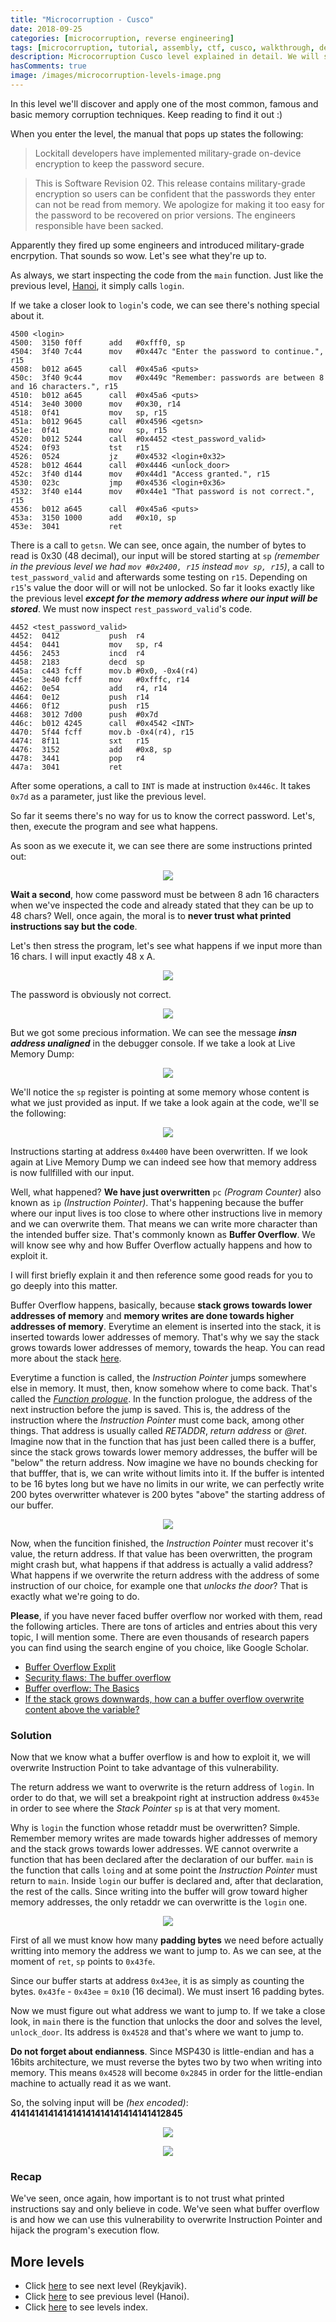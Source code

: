 ```yaml
---
title: "Microcorruption - Cusco"
date: 2018-09-25
categories: [microcorruption, reverse engineering]
tags: [microcorruption, tutorial, assembly, ctf, cusco, walkthrough, debug, buffer overflow]
description: Microcorruption Cusco level explained in detail. We will see how to solve the level and understand the underlying concepts. 
hasComments: true
image: /images/microcorruption-levels-image.png
---
```

In this level we'll discover and apply one of the most common, famous and basic memory corruption techniques. Keep reading to find it out :)

When you enter the level, the manual that pops up states the following:
>   Lockitall developers  have implemented  military-grade on-device
    encryption to keep the password secure.

>   This is Software Revision 02. This release contains military-grade
    encryption so users can be confident that the passwords they enter
    can not be read from memory.   We apologize for making it too easy
    for the password to be recovered on prior versions.  The engineers
    responsible have been sacked.

Apparently they fired up some engineers and introduced military-grade encrpytion. That sounds so wow. Let's see what they're up to.

As always, we start inspecting the code from the `main` function. Just like the previous level, [Hanoi](/microcorruption/hanoi), it simply calls `login`.


If we take a closer look to `login`'s code, we can see there's nothing special about it.
```
4500 <login>
4500:  3150 f0ff      add	#0xfff0, sp
4504:  3f40 7c44      mov	#0x447c "Enter the password to continue.", r15
4508:  b012 a645      call	#0x45a6 <puts>
450c:  3f40 9c44      mov	#0x449c "Remember: passwords are between 8 and 16 characters.", r15
4510:  b012 a645      call	#0x45a6 <puts>
4514:  3e40 3000      mov	#0x30, r14
4518:  0f41           mov	sp, r15
451a:  b012 9645      call	#0x4596 <getsn>
451e:  0f41           mov	sp, r15
4520:  b012 5244      call	#0x4452 <test_password_valid>
4524:  0f93           tst	r15
4526:  0524           jz	#0x4532 <login+0x32>
4528:  b012 4644      call	#0x4446 <unlock_door>
452c:  3f40 d144      mov	#0x44d1 "Access granted.", r15
4530:  023c           jmp	#0x4536 <login+0x36>
4532:  3f40 e144      mov	#0x44e1 "That password is not correct.", r15
4536:  b012 a645      call	#0x45a6 <puts>
453a:  3150 1000      add	#0x10, sp
453e:  3041           ret
```
There is a call to `getsn`. We can see, once again, the number of bytes to read is 0x30 (48 decimal), our input will be stored starting at `sp` *(remember in the previous level we had `mov #0x2400, r15` instead `mov sp, r15`)*, a call to `test_password_valid` and afterwards some testing on `r15`. Depending on `r15`'s value the door will or will not be unlocked. So far it looks exactly like the previous level ***<yellow>except for the memory address where our input will be stored</yellow>***. We must now inspect `rest_password_valid`'s code.

```
4452 <test_password_valid>
4452:  0412           push	r4
4454:  0441           mov	sp, r4
4456:  2453           incd	r4
4458:  2183           decd	sp
445a:  c443 fcff      mov.b	#0x0, -0x4(r4)
445e:  3e40 fcff      mov	#0xfffc, r14
4462:  0e54           add	r4, r14
4464:  0e12           push	r14
4466:  0f12           push	r15
4468:  3012 7d00      push	#0x7d
446c:  b012 4245      call	#0x4542 <INT>
4470:  5f44 fcff      mov.b	-0x4(r4), r15
4474:  8f11           sxt	r15
4476:  3152           add	#0x8, sp
4478:  3441           pop	r4
447a:  3041           ret
```
After some operations, a call to `INT` is made at instruction `0x446c`. It takes `0x7d` as a parameter, just like the previous level. 

So far it seems there's no way for us to know the correct password. Let's, then, execute the program and see what happens. 

As soon as we execute it, we can see there are some instructions printed out: 

<p align="center">
<img src="/images/microcorruption-cusco0.png">
</p>

**Wait a second**, how come password must be between 8 adn 16 characters when we've inspected the code and already stated that they can be up to 48 chars? Well, once again, the moral is to **<red>never trust what printed instructions say but the code</red>**.

Let's then stress the program, let's see what happens if we input more than 16 chars. I will input exactly 48 x A.

<p align="center">
<img src="/images/microcorruption-cusco1.png">
</p>

The password is obviously not correct.

<p align="center">
<img src="/images/microcorruption-cusco2.png">
</p>

But we got some precious information. We can see the message ***insn address unaligned*** in the debugger console. If we take a look at Live Memory Dump:

<p align="center">
<img src="/images/microcorruption-cusco3.png">
</p>

We'll notice the `sp` register is pointing at some memory whose content is what we just provided as input. If we take a look again at the code, we'll se the following:

<p align="center">
<img src="/images/microcorruption-cusco4.png">
</p>

Instructions starting at address `0x4400` have been overwritten. If we look again at Live Memory Dump we can indeed see how that memory address is now fullfilled with our input.

Well, what happened? **<purple>We have just overwritten</purple>** `pc` *(Program Counter)* also known as `ip` *<yellow>(Instruction Pointer)</yellow>*. That's happening because the buffer where our input lives is too close to where other instructions live in memory and we can overwrite them. That means we can write more character than the intended buffer size. That's commonly known as **<yellow>Buffer Overflow</yellow>**. We will know see why and how Buffer Overflow actually happens and how to exploit it. 

I will first briefly explain it and then reference some good reads for you to go deeply into this matter.

Buffer Overflow happens, basically, because **stack grows towards lower addresses of memory** and **memory writes are done towards higher addresses of memory**. Everytime an element is inserted into the stack, it is inserted towards lower addresses of memory. That's why we say the stack grows towards lower addresses of memory, towards the heap. You can read more about the stack [here](https://en.wikipedia.org/wiki/Stack_(abstract_data_type)).

Everytime a function is called, the *<yellow>Instruction Pointer</yellow>* jumps somewhere else in memory. It must, then, know somehow where to come back. That's called the *[Function prologue](https://en.wikipedia.org/wiki/Function_prologue)*. In the function prologue, the address of the next instruction before the jump is saved. This is, the address of the instruction where the *<yellow>Instruction Pointer</yellow>* must come back, among other things. That address is usually called *RETADDR*, *return address* or *@ret*. Imagine now that in the function that has just been called there is a buffer, since the stack grows towards lower memory addresses, the buffer will be "below" the return address. Now imagine we have no bounds checking for that bufffer, that is, we can write without limits into it. If the buffer is intented to be 16 bytes long but we have no limits in our write, we can perfectly write 200 bytes overwritter whatever is 200 bytes "above" the starting address of our buffer.  

<p align="center">
<img src="/images/microcorruption-cusco-bof0.png">
</p>

Now, when the funcition finished, the *<yellow>Instruction Pointer</yellow>* must recover it's value, the return address. If that value has been overwritten, the program might crash but, what happens if that address is actually a valid address? What happens if we overwrite the return address with the address of some instruction of our choice, for example one that *unlocks the door*? That is exactly what we're going to do.

**Please**, if you have never faced buffer overflow nor worked with them, read the following articles. There are tons of articles and entries about this very topic, I will mention some. There are even thousands of research papers you can find using the search engine of you choice, like Google Scholar. 

- [Buffer Overflow Explit](https://dhavalkapil.com/blogs/Buffer-Overflow-Exploit/)
- [Security flaws: The buffer overflow](https://www.hackingtutorials.org/exploit-tutorials/buffer-overflow-explained-basics/)
- [Buffer overflow: The Basics](https://www.hackingtutorials.org/exploit-tutorials/buffer-overflow-explained-basics/)
- [If the stack grows downwards, how can a buffer overflow overwrite content above the variable?](https://security.stackexchange.com/questions/135786/if-the-stack-grows-downwards-how-can-a-buffer-overflow-overwrite-content-above)

### Solution

Now that we know what a buffer overflow is and how to exploit it, we will overwrite Instruction Point to take advantage of this vulnerability. 

The return address we want to overwrite is the return address of `login`. In order to do that, we will set a breakpoint right at instruction address `0x453e` in order to see where the *<gold>Stack Pointer</gold>* `sp` is at that very moment. 

Why is `login` the function whose retaddr must be overwritten? Simple. Remember memory writes are made towards higher addresses of memory and the stack grows towards lower addresses. WE cannot overwrite a function that has been declared after the declaration of our buffer. `main` is the function that calls `loing` and at some point the *<blue>Instruction Pointer</blue>* must return to `main`. Inside `login` our buffer is declared and, after that declaration, the rest of the calls. Since writing into the buffer will grow toward higher memory addresses, the only retaddr we can overwritte is the `login` one.

<p align="center">
<img src="/images/microcorruption-cusco-solving0.png">
</p>

First of all we must know how many **padding bytes** we need before actually writting into memory the address we want to jump to. As we can see, at the moment of `ret`, `sp` points to `0x43fe`.

Since our buffer starts at address `0x43ee`, it is as simply as counting the bytes. `0x43fe` - `0x43ee` = `0x10` (16 decimal). We must insert 16 padding bytes. 

Now we must figure out what address we want to jump to. If we take a close look, in `main` there is the function that unlocks the door and solves the level, `unlock_door`. Its address is `0x4528` and that's where we want to jump to. 

**<red>Do not forget about endianness</red>**. Since MSP430 is little-endian and has a 16bits architecture, we must reverse the bytes two by two when writing into memory. This means `0x4528` will become `0x2845` in order for the little-endian machine to actually read it as we want. 

So, the solving input will be *(hex encoded)*: **<yellow>414141414141414141414141414141412845</yellow>**

<p align="center">
<img src="/images/microcorruption-cusco-solving1.png">
</p>

<p align="center">
<img src="/images/microcorruption-cusco-solving2.png">
</p>

### Recap

We've seen, once again, how important is to not trust what printed instructions say and only believe in code. We've seen what buffer overflow is and how we can use this vulnerability to overwrite Instruction Pointer and hijack the program's execution flow.

## More levels
* Click [here](/microcorruption/reykjavik) to see next level (Reykjavik).
* Click [here](/microcorruption/hanoi) to see previous level (Hanoi).
* Click [here](/microcorruption) to see levels index.